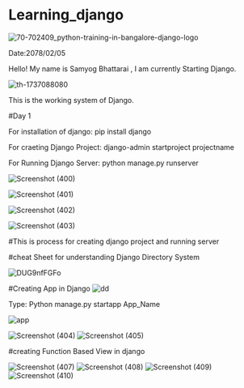 # Learning_django
![70-702409_python-training-in-bangalore-django-logo](https://user-images.githubusercontent.com/74084097/169236956-54343484-b41f-4549-a315-dc4991933fef.png)


Date:2078/02/05

Hello! My name is Samyog Bhattarai , I am currently Starting Django.

![th-1737088080](https://user-images.githubusercontent.com/74084097/169230473-31c2c667-bcc6-42f6-96c5-7a6ff03319b9.png)

This is the working system of Django.

#Day 1

For installation of django: pip install django

For craeting Django Project: django-admin  startproject  projectname

For Running Django Server: python manage.py runserver


![Screenshot (400)](https://user-images.githubusercontent.com/74084097/169237464-f196ade0-c4af-44d2-b99d-c114469f8ece.png)

![Screenshot (401)](https://user-images.githubusercontent.com/74084097/169237478-57a10ab9-1d1c-45c8-a8bf-cc7becacc05b.png)

![Screenshot (402)](https://user-images.githubusercontent.com/74084097/169237481-cd4ea1fd-8c9e-4fa1-a743-bd77f86a96c9.png)

![Screenshot (403)](https://user-images.githubusercontent.com/74084097/169237485-27865592-6bbb-46d3-96db-394f02a096b2.png)

#This is process for creating django project and running server

#cheat Sheet for understanding Django Directory System

![DUG9nfFGFo](https://user-images.githubusercontent.com/74084097/169241224-057fe5b6-7b91-484d-b461-bb23db5652c8.png)

#Creating App in Django
![dd](https://user-images.githubusercontent.com/74084097/169243531-32fbcddb-f0c1-43b9-82a2-8e3e70369196.png)

Type: Python manage.py startapp App_Name

![app](https://user-images.githubusercontent.com/74084097/169242404-e914fcbb-041c-4847-8046-28c196513eab.png)

![Screenshot (404)](https://user-images.githubusercontent.com/74084097/169243120-ba9db64f-5707-4543-bf64-7be1fa829cd5.png)
![Screenshot (405)](https://user-images.githubusercontent.com/74084097/169243127-24c82a8e-659d-4a8f-8dda-e290761de303.png)

#creating Function Based View in django

![Screenshot (407)](https://user-images.githubusercontent.com/74084097/169245952-cb844f1c-e7a8-40f9-9225-407ae5591241.png)
![Screenshot (408)](https://user-images.githubusercontent.com/74084097/169245959-e4401851-693e-490f-b266-a8eb63b521ff.png)
![Screenshot (409)](https://user-images.githubusercontent.com/74084097/169245960-6813921e-34d6-45ae-9e39-265a8ce512a1.png)
![Screenshot (410)](https://user-images.githubusercontent.com/74084097/169245963-c3d2a593-a79a-4a11-a520-fdbf41e8b1e0.png)





